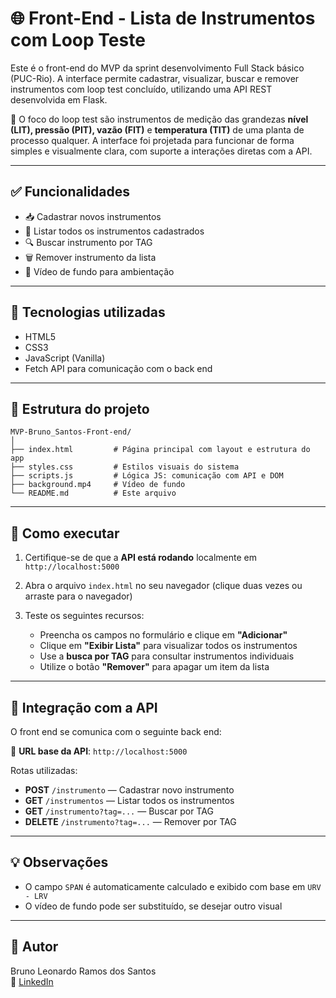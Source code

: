 # 🌐 Front-End - Lista de Instrumentos com Loop Teste

Este é o front-end do MVP da sprint desenvolvimento Full Stack básico (PUC-Rio). A interface permite cadastrar, visualizar, buscar e remover instrumentos com loop test concluído, utilizando uma API REST desenvolvida em Flask.

🎯 O foco do loop test são instrumentos de medição das grandezas **nível (LIT), pressão (PIT), vazão (FIT)** e **temperatura (TIT)** de uma planta de processo qualquer. A interface foi projetada para funcionar de forma simples e visualmente clara, com suporte a interações diretas com a API.

---

## ✅ Funcionalidades

- 📥 Cadastrar novos instrumentos
- 📃 Listar todos os instrumentos cadastrados
- 🔍 Buscar instrumento por TAG
- 🗑️ Remover instrumento da lista
- 🎥 Vídeo de fundo para ambientação

---

## 🧰 Tecnologias utilizadas

- HTML5
- CSS3
- JavaScript (Vanilla)
- Fetch API para comunicação com o back end

---

## 📁 Estrutura do projeto

```
MVP-Bruno_Santos-Front-end/
│
├── index.html         # Página principal com layout e estrutura do app
├── styles.css         # Estilos visuais do sistema
├── scripts.js         # Lógica JS: comunicação com API e DOM
├── background.mp4     # Vídeo de fundo
└── README.md          # Este arquivo
```

---

## 🚀 Como executar

1. Certifique-se de que a **API está rodando** localmente em `http://localhost:5000`

2. Abra o arquivo `index.html` no seu navegador (clique duas vezes ou arraste para o navegador)

3. Teste os seguintes recursos:

   - Preencha os campos no formulário e clique em **"Adicionar"**
   - Clique em **"Exibir Lista"** para visualizar todos os instrumentos
   - Use a **busca por TAG** para consultar instrumentos individuais
   - Utilize o botão **"Remover"** para apagar um item da lista

---

## 🔄 Integração com a API

O front end se comunica com o seguinte back end:

📡 **URL base da API**: `http://localhost:5000`

Rotas utilizadas:

- **POST** `/instrumento` — Cadastrar novo instrumento
- **GET** `/instrumentos` — Listar todos os instrumentos
- **GET** `/instrumento?tag=...` — Buscar por TAG
- **DELETE** `/instrumento?tag=...` — Remover por TAG

---

## 💡 Observações

- O campo `SPAN` é automaticamente calculado e exibido com base em `URV - LRV`
- O vídeo de fundo pode ser substituído, se desejar outro visual

---

## 🙌 Autor

Bruno Leonardo Ramos dos Santos  
🔗 [LinkedIn](https://www.linkedin.com/in/bruno-leonardo-ramos-dos-santos-31734b3a/)